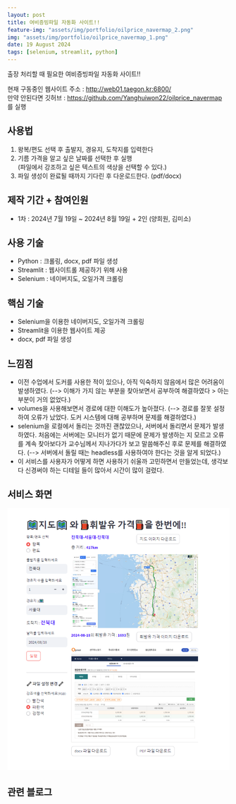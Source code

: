 ```yaml
---
layout: post
title: 여비증빙파일 자동화 사이트!!
feature-img: "assets/img/portfolio/oilprice_navermap_2.png"
img: "assets/img/portfolio/oilprice_navermap_1.png"
date: 19 August 2024
tags: [selenium, streamlit, python] 
---
```


출장 처리할 때 필요한 여비증빙파일 자동화 사이트!!

현재 구동중인 웹사이트 주소 : <a scr='http://web01.taegon.kr:6800/'>http://web01.taegon.kr:6800/ </a><br>
만약 안된다면 깃허브 : <a src='https://github.com/Yanghuiwon22/oilprice_navermap'> https://github.com/Yanghuiwon22/oilprice_navermap </a> 를 실행

## 사용법
1. 왕복/편도 선택 후 출발지, 경유지, 도착지를 입력한다
2. 기름 가격을 알고 싶은 날짜를 선택한 후 실행<br>
   (파일에서 강조하고 싶은 텍스트의 색상을 선택할 수 있다.)
3. 파일 생성이 완료될 때까지 기다린 후 다운로드한다. (pdf/docx)


## 제작 기간 + 참여인원
- 1차 : 2024년 7월 19일 ~ 2024년 8월 19일 + 2인 (양희원, 김미소)

## 사용 기술
- Python : 크롤링, docx, pdf 파일 생성
- Streamlit : 웹사이트롤 제공하기 위해 사용
- Selenium : 네이버지도, 오일가격 크롤링

[//]: # (## ERD)

[//]: # (![ERD]&#40;../assets/img/portfolio/oilprice_navermap_3.png&#41;)

## 핵심 기술
- Selenium을 이용한 네이버지도, 오일가격 크롤링
- Streamlit을 이용한 웹사이트 제공
- docx, pdf 파일 생성

## 느낌점
- 이전 수업에서 도커를 사용한 적이 있으나, 아직 익숙하지 않음에서 많은 어려움이 발생하였다.
  (--> 이해가 가지 않는 부분을 찾아보면서 공부하여 해결하였다 > 아는 부분이 거의 없었다.)
- volumes을 사용해보면서 경로에 대한 이해도가 높아졌다.
  (--> 경로를 잘못 설정하여 오류가 났었다. 도커 시스템에 대해 공부하며 문제를 해결하였다.)
- selenium을 로컬에서 돌리는 것까진 괜찮았으나, 서버에서 돌리면서 문제가 발생하였다.
  처음에는 서버에는 모니터가 없기 때문에 문제가 발생하는 지 모르고 오류를 계속 찾아보다가
  교수님께서 지나가다가 보고 말씀해주신 후로 문제를 해결하였다.
  (--> 서버에서 돌릴 때는 headless를 사용하여야 한다는 것을 알게 되었다.)
- 이 서비스를 사용자가 어떻게 하면 사용하기 쉬울까 고민하면서 만들었는데, 생각보다 신경써야 하는 디테일
들이 많아서 시간이 많이 걸렸다.

## 서비스 화면
![서비스 화면](../assets/img/portfolio/oilprice_navermap_4.png)

## 관련 블로그
